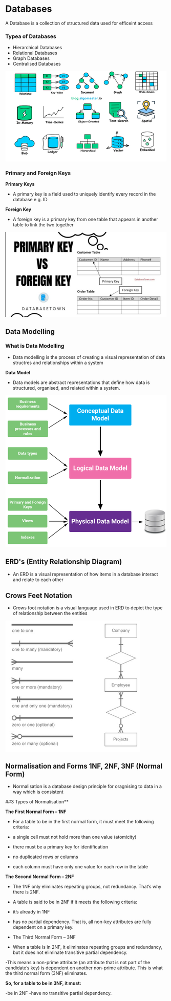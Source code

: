 # Databases

A Database is a collection of structured data used for efficeint access

### Typea of Databases
- Hierarchical Databases
- Relational Databases
- Graph Databases
- Centralised Databases

![](./images/TypeOfDatabase.png)

### Primary and Foreign Keys

**Primary Keys**
- A primary key is a field used to uniquely identify every record in the database e.g. ID

**Foreign Key**
- A foreign key is a primary key from one table that appears in another table to link the two together

![](./images/PrimaryForeignKey.png)

## Data Modelling

### What is Data Modelling
- Data modelling is the process of creating a visual representation of data structres and relationships within a system

**Data Model**
- Data models are abstract representations that define how data is structured, organised, and related within a system.

![](./images/DataModel.png)

## ERD's (Entity Relationship Diagram)
- An ERD is a visual representation of how items in a database interact and relate to each other

## Crows Feet Notation
- Crows foot notation is a visual language used in ERD to depict the type of relationship between the entities


![](./images/CrowsFoot.png)

## Normalisation and Forms 1NF, 2NF, 3NF (Normal Form)
- Normalisation is a database design principle for oragnising to data in a way which is consistent

##3 Types of Normalisation**

**The First Normal Form – 1NF**
- For a table to be in the first normal form, it must meet the following criteria:

- a single cell must not hold more than one value (atomicity)
- there must be a primary key for identification
- no duplicated rows or columns
- each column must have only one value for each row in the table

**The Second Normal Form – 2NF**
- The 1NF only eliminates repeating groups, not redundancy. That’s why there is 2NF.

- A table is said to be in 2NF if it meets the following criteria:

- it’s already in 1NF
- has no partial dependency. That is, all non-key attributes are fully dependent on a primary key.
- The Third Normal Form – 3NF
- When a table is in 2NF, it eliminates repeating groups and redundancy, but it does not eliminate transitive partial dependency.

-This means a non-prime attribute (an attribute that is not part of the candidate’s key) is dependent on another non-prime attribute. This is what the third normal form (3NF) eliminates.

**So, for a table to be in 3NF, it must:**

-be in 2NF
-have no transitive partial dependency.
